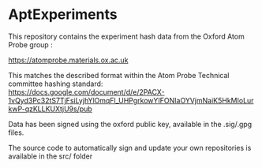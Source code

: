 # AptExperiments 
This repository contains the experiment hash data from
the Oxford Atom Probe group : 

https://atomprobe.materials.ox.ac.uk

This matches the described format within the Atom Probe Technical
committee hashing standard:
https://docs.google.com/document/d/e/2PACX-1vQyd3Pc32tS7TjFsiLyjhYlOmqFl_UHPgrkowYIFONIaOYVjmNaiK5HkMIoLurkwP-qzKLLKUXtjU9s/pub

Data has been signed using the oxford public key, available in the
.sig/.gpg files.

The source code to automatically sign and update your own repositories
is available in the src/ folder
